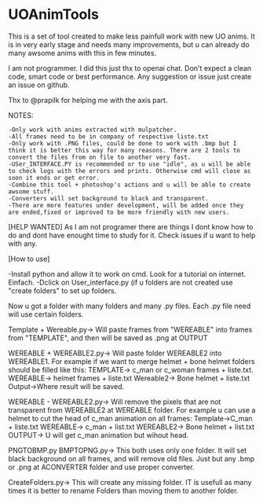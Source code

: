 # UOAnimTools
This is a set of tool created to make less painfull work with new UO anims.
It is in very early stage and needs many improvements, but u can already do many awsome anims with this in few minutes.

I am not programmer. I did this just thx to openai chat. Don't expect a clean code, smart code or best performance. Any suggestion or issue just create an issue on github.

Thx to @prapilk for helping me with the axis part.

NOTES:
```
-Only work with anims extracted with mulpatcher.
-All frames need to be in company of respective liste.txt
-Only work with .PNG files, could be done to work with .bmp but I think it is better this way for many reasons. There are 2 tools to convert the files from on file to another very fast.
-USer_INTERFACE.PY is recommended or to use "idle", as u will be able to check logs with the errors and prints. Otherwise cmd will close as soon it ends or get error.
-Combine this tool + photoshop's actions and u will be able to create awsome stuff.
-Converters will set background to black and transparent.
-There are more features under development, will be added once they are ended,fixed or improved to be more friendly with new users.
```
[HELP WANTED]
As I am not programer there are things I dont know how to do and dont have enought time to study for it. Check issues if u want to help with any.

[How to use]

-Install python and allow it to work on cmd. Look for a tutorial on internet. Einfach.
-Dclick on User_interface.py (if u folders are not created use "create folders" to set up folders.

Now u got a folder with many folders and many .py files. Each .py file need will use certain folders.

Template + Wereable.py-> Will paste frames from "WEREABLE" into frames from "TEMPLATE", and then will be saved as .png at OUTPUT

WEREABLE + WEREABLE2.py-> Will paste folder WEREABLE2 into WEREABLE1. For example if we want to merge helmet + bone helmet folders should be filled like this:
              TEMPLATE-> c_man or c_woman frames + liste.txt.
              WEREABLE-> helmet frames + liste.txt
              Wereable2-> Bone helmet + liste.txt
              Output->Where result will be saved.

WEREABLE - WEREABLE2.py-> Will remove the pixels that are not transparent from WEREABLE2 at WEREABLE folder. For example u can use a helmet to cut the head of c_man animation on all frames:
                Template->C_man + liste.txt
                WEREABLE-> c_man + list.txt
                WEREABLE2-> Bone helmet + list.txt
                OUTPUT-> U will get c_man animation but wihout head.

PNGTOBMP.py
BMPTOPNG.py-> This both uses only one folder. It will set black background on all frames, and will remove old files. Just but any .bmp or .png at ACONVERTER folder and use proper converter.

CreateFolders.py-> This will create any missing folder. IT is usefull as many times it is better to rename Folders than moving them to another folder.


                


